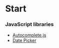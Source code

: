 # Start


### JavaScript libraries
* [Autocomplete.js](https://www.npmjs.com/package/@tarekraafat/autocomplete.js)
* [Date Picker](https://easepick.com/)